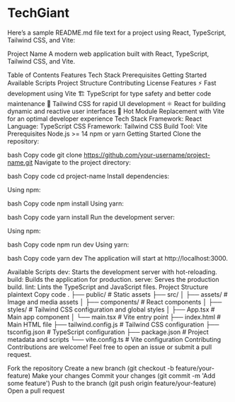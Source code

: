 # TechGiant

Here’s a sample README.md file text for a project using React, TypeScript, Tailwind CSS, and Vite:

Project Name
A modern web application built with React, TypeScript, Tailwind CSS, and Vite.

Table of Contents
Features
Tech Stack
Prerequisites
Getting Started
Available Scripts
Project Structure
Contributing
License
Features
⚡ Fast development using Vite
🏗️ TypeScript for type safety and better code maintenance
💅 Tailwind CSS for rapid UI development
⚛️ React for building dynamic and reactive user interfaces
🔄 Hot Module Replacement with Vite for an optimal developer experience
Tech Stack
Framework: React
Language: TypeScript
CSS Framework: Tailwind CSS
Build Tool: Vite
Prerequisites
Node.js >= 14
npm or yarn
Getting Started
Clone the repository:

bash
Copy code
git clone https://github.com/your-username/project-name.git
Navigate to the project directory:

bash
Copy code
cd project-name
Install dependencies:

Using npm:

bash
Copy code
npm install
Using yarn:

bash
Copy code
yarn install
Run the development server:

Using npm:

bash
Copy code
npm run dev
Using yarn:

bash
Copy code
yarn dev
The application will start at http://localhost:3000.

Available Scripts
dev: Starts the development server with hot-reloading.
build: Builds the application for production.
serve: Serves the production build.
lint: Lints the TypeScript and JavaScript files.
Project Structure
plaintext
Copy code
.
├── public/             # Static assets
├── src/
│   ├── assets/         # Image and media assets
│   ├── components/     # React components
│   ├── styles/         # Tailwind CSS configuration and global styles
│   ├── App.tsx         # Main app component
│   └── main.tsx        # Vite entry point
├── index.html          # Main HTML file
├── tailwind.config.js  # Tailwind CSS configuration
├── tsconfig.json       # TypeScript configuration
├── package.json        # Project metadata and scripts
└── vite.config.ts      # Vite configuration
Contributing
Contributions are welcome! Feel free to open an issue or submit a pull request.

Fork the repository
Create a new branch (git checkout -b feature/your-feature)
Make your changes
Commit your changes (git commit -m 'Add some feature')
Push to the branch (git push origin feature/your-feature)
Open a pull request
